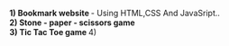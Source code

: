 <b> 1) Bookmark website </b> - Using HTML,CSS And JavaSript.. <br>
<b> 2) Stone - paper - scissors game </b> <br>
<b> 3) Tic Tac Toe game </b>
4) 
